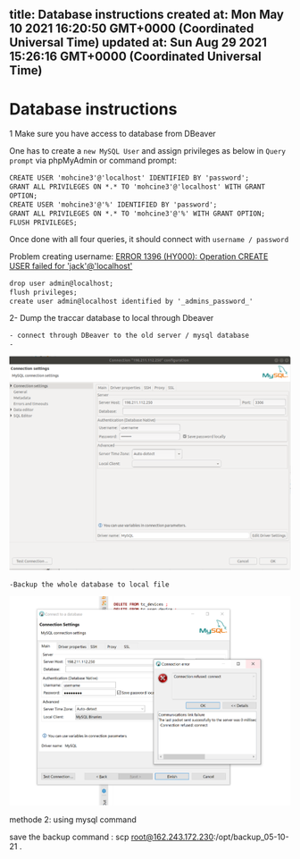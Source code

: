 
title: Database instructions
created at: Mon May 10 2021 16:20:50 GMT+0000 (Coordinated Universal Time)
updated at: Sun Aug 29 2021 15:26:16 GMT+0000 (Coordinated Universal Time)
---

# Database instructions

1 Make sure you have access to database from DBeaver

One has to create a `new MySQL User` and assign privileges as below in `Query prompt` via phpMyAdmin or command prompt:

    CREATE USER 'mohcine3'@'localhost' IDENTIFIED BY 'password';
    GRANT ALL PRIVILEGES ON *.* TO 'mohcine3'@'localhost' WITH GRANT OPTION;
    CREATE USER 'mohcine3'@'%' IDENTIFIED BY 'password';
    GRANT ALL PRIVILEGES ON *.* TO 'mohcine3'@'%' WITH GRANT OPTION;
    FLUSH PRIVILEGES;

Once done with all four queries, it should connect with `username / password`

Problem creating username: [ERROR 1396 (HY000): Operation CREATE USER failed for 'jack'@'localhost'](https://stackoverflow.com/questions/5555328/error-1396-hy000-operation-create-user-failed-for-jacklocalhost)

    drop user admin@localhost;
    flush privileges;
    create user admin@localhost identified by '_admins_password_'

2- Dump the traccar database to local through Dbeaver

    - connect through DBeaver to the old server / mysql database
    -

![image.png](media_Database%20instructions/PZYW~GJ8Eg-image.png)

    -Backup the whole database to local file

![image.png](media_Database%20instructions/NRI9x~JJs-image.png)

methode 2: using mysql command

save the backup command : scp [root@162.243.172.230](mailto:root@162.243.172.230):/opt/backup_05-10-21 .

          